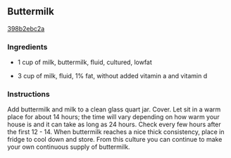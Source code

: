 ## Buttermilk

[398b2ebc2a](http://www.food.com/recipe/buttermilk-312114)

### Ingredients

 - 1 cup of milk, buttermilk, fluid, cultured, lowfat

 - 3 cup of milk, fluid, 1% fat, without added vitamin a and vitamin d

### Instructions

Add buttermilk and milk to a clean glass quart jar. Cover. Let sit in a warm place for about 14 hours; the time will vary depending on how warm your house is and it can take as long as 24 hours. Check every few hours after the first 12 - 14. When buttermilk reaches a nice thick consistency, place in fridge to cool down and store. From this culture you can continue to make your own continuous supply of buttermilk.